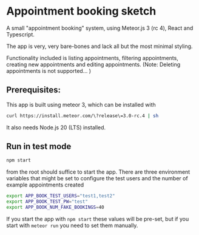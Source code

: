 # Appointment booking sketch

A small "appointment booking" system, using Meteor.js 3 (rc 4), React and Typescript.

The app is very, very bare-bones and lack all but the most minimal styling.

Functionality included is listing appointments, filtering appointments, creating new appointments and editing appointments. (Note: Deleting appointments is not supported... )

## Prerequisites:

This app is built using meteor 3, which can be installed with

```sh
curl https://install.meteor.com/\?release\=3.0-rc.4 | sh
```

It also needs Node.js 20 (LTS) installed.

## Run in test mode

```sh
npm start
```

from the root should suffice to start the app. There are three environment variables that might be set to configure the test users and the number of example appointments created

```sh
export APP_BOOK_TEST_USERS="test1,test2"
export APP_BOOK_TEST_PW="test"
export APP_BOOK_NUM_FAKE_BOOKINGS=40
```

If you start the app with `npm start` these values will be pre-set, but if you start with `meteor run` you need to set them manually.
